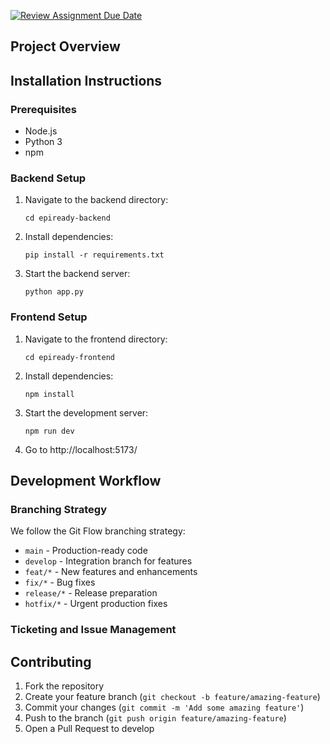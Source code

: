 [![Review Assignment Due Date](https://classroom.github.com/assets/deadline-readme-button-22041afd0340ce965d47ae6ef1cefeee28c7c493a6346c4f15d667ab976d596c.svg)](https://classroom.github.com/a/RwYFkG2A)

## Project Overview



## Installation Instructions

### Prerequisites
- Node.js
- Python 3
- npm


### Backend Setup
1. Navigate to the backend directory:
   ```
   cd epiready-backend
   ```
2. Install dependencies:
   ```
   pip install -r requirements.txt
   ```
3. Start the backend server:
   ```
   python app.py
   ```

### Frontend Setup
1. Navigate to the frontend directory:
   ```
   cd epiready-frontend
   ```
2. Install dependencies:
   ```
   npm install
   ```
3. Start the development server:
   ```
   npm run dev
   ```
4. Go to http://localhost:5173/

## Development Workflow

### Branching Strategy
We follow the Git Flow branching strategy:
- `main` - Production-ready code
- `develop` - Integration branch for features
- `feat/*` - New features and enhancements
- `fix/*` - Bug fixes
- `release/*` - Release preparation
- `hotfix/*` - Urgent production fixes

### Ticketing and Issue Management


## Contributing

1. Fork the repository
2. Create your feature branch (`git checkout -b feature/amazing-feature`)
3. Commit your changes (`git commit -m 'Add some amazing feature'`)
4. Push to the branch (`git push origin feature/amazing-feature`)
5. Open a Pull Request to develop
